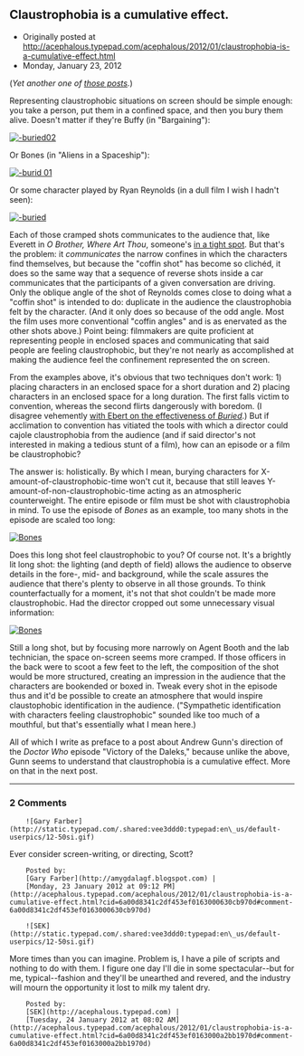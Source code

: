 ## Claustrophobia is a cumulative effect.

 * Originally posted at http://acephalous.typepad.com/acephalous/2012/01/claustrophobia-is-a-cumulative-effect.html
 * Monday, January 23, 2012



(_Yet another one of [those posts](http://acephalous.typepad.com/acephalous/2011/02/a-visual-rhetoric-compendium.html)._)

Representing claustrophobic situations on screen should be simple enough: you take a person, put them in a confined space, and then you bury them alive. Doesn't matter if they're Buffy (in "Bargaining"):

[![-buried02](http://acephalous.typepad.com/.a/6a00d8341c2df453ef016760f95d24970b-500wi "-buried02")](http://acephalous.typepad.com/.a/6a00d8341c2df453ef016760f95d24970b-popup)

Or Bones (in "Aliens in a Spaceship"):

[![-burid 01](http://acephalous.typepad.com/.a/6a00d8341c2df453ef01630004a38d970d-500wi "-burid 01")](http://acephalous.typepad.com/.a/6a00d8341c2df453ef01630004a38d970d-popup)

Or some character played by Ryan Reynolds (in a dull film I wish I hadn't seen): 

[![-buried](http://acephalous.typepad.com/.a/6a00d8341c2df453ef01630004a3ed970d-500wi "-buried")](http://acephalous.typepad.com/.a/6a00d8341c2df453ef01630004a3ed970d-popup)

Each of those cramped shots communicates to the audience that, like Everett in _O Brother, Where Art Thou_, someone's [in a tight spot](http://www.youtube.com/watch?v=tPImdMknAO4). But that's the problem: it _communicates_ the narrow confines in which the characters find themselves, but because the "coffin shot" has become so clichéd, it does so the same way that a sequence of reverse shots inside a car communicates that the participants of a given conversation are driving. Only the oblique angle of the shot of Reynolds comes close to doing what a "coffin shot" is intended to do: duplicate in the audience the claustrophobia felt by the character. (And it only does so because of the odd angle. Most the film uses more conventional "coffin angles" and is as enervated as the other shots above.) Point being: filmmakers are quite proficient at representing people in enclosed spaces and communicating that said people are feeling claustrophobic, but they're not nearly as accomplished at making the audience feel the confinement represented the on screen. 

From the examples above, it's obvious that two techniques don't work: 1) placing characters in an enclosed space for a short duration and 2) placing characters in an enclosed space for a long duration. The first falls victim to convention, whereas the second flirts dangerously with boredom. (I disagree vehemently [with Ebert on the effectiveness of _Buried_](http://rogerebert.suntimes.com/apps/pbcs.dll/article?AID=/20100922/REVIEWS/100929996).) But if acclimation to convention has vitiated the tools with which a director could cajole claustrophobia from the audience (and if said director's not interested in making a tedious stunt of a film), how can an episode or a film be claustrophobic? 

The answer is: holistically. By which I mean, burying characters for X-amount-of-claustrophobic-time won't cut it, because that still leaves Y-amount-of-non-claustrophobic-time acting as an atmospheric counterweight. The entire episode or film must be shot with claustrophobia in mind. To use the episode of _Bones_ as an example, too many shots in the episode are scaled too long: 

[![Bones](http://acephalous.typepad.com/.a/6a00d8341c2df453ef016760f9a856970b-500wi "Bones")](http://acephalous.typepad.com/.a/6a00d8341c2df453ef016760f9a856970b-popup)

Does this long shot feel claustrophobic to you? Of course not. It's a brightly lit long shot: the lighting (and depth of field) allows the audience to observe details in the fore-, mid- and background, while the scale assures the audience that there's plenty to observe in all those grounds. To think counterfactually for a moment, it's not that shot couldn't be made more claustrophobic. Had the director cropped out some unnecessary visual information:

[![Bones](http://acephalous.typepad.com/.a/6a00d8341c2df453ef016300050203970d-500wi "Bones")](http://acephalous.typepad.com/.a/6a00d8341c2df453ef016300050203970d-popup)

Still a long shot, but by focusing more narrowly on Agent Booth and the lab technician, the space on-screen seems more cramped. If those officers in the back were to scoot a few feet to the left, the composition of the shot would be more structured, creating an impression in the audience that the characters are bookended or boxed in. Tweak every shot in the episode thus and it'd be possible to create an atmosphere that would inspire claustophobic identification in the audience. ("Sympathetic identification with characters feeling claustrophobic" sounded like too much of a mouthful, but that's essentially what I mean here.)

All of which I write as preface to a post about Andrew Gunn's direction of the _Doctor Who_ episode "Victory of the Daleks," because unlike the above, Gunn seems to understand that claustrophobia is a cumulative effect. More on that in the next post.

		

* * *

### 2 Comments 

		

                
[]()

	

		![Gary Farber](http://static.typepad.com/.shared:vee3ddd0:typepad:en\_us/default-userpics/12-50si.gif)
	

	

		

Ever consider screen-writing, or directing, Scott?  

	

		Posted by:
		[Gary Farber](http://amygdalagf.blogspot.com) |
		[Monday, 23 January 2012 at 09:12 PM](http://acephalous.typepad.com/acephalous/2012/01/claustrophobia-is-a-cumulative-effect.html?cid=6a00d8341c2df453ef0163000630cb970d#comment-6a00d8341c2df453ef0163000630cb970d)

[]()

	

		![SEK](http://static.typepad.com/.shared:vee3ddd0:typepad:en\_us/default-userpics/12-50si.gif)
	

	

		

More times than you can imagine. Problem is, I have a pile of scripts and nothing to do with them. I figure one day I'll die in some spectacular--but for me, typical--fashion and they'll be unearthed and revered, and the industry will mourn the opportunity it lost to milk my talent dry.

	

		Posted by:
		[SEK](http://acephalous.typepad.com) |
		[Tuesday, 24 January 2012 at 08:02 AM](http://acephalous.typepad.com/acephalous/2012/01/claustrophobia-is-a-cumulative-effect.html?cid=6a00d8341c2df453ef0163000a2bb1970d#comment-6a00d8341c2df453ef0163000a2bb1970d)

		

        